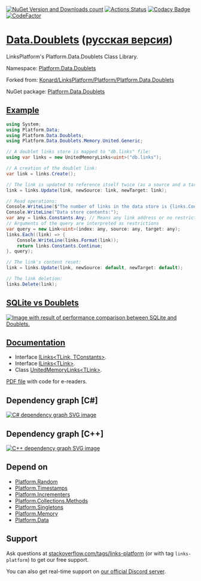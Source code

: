 [![NuGet Version and Downloads count](https://buildstats.info/nuget/Platform.Data.Doublets)](https://www.nuget.org/packages/Platform.Data.Doublets)
[![Actions Status](https://github.com/linksplatform/Data.Doublets/workflows/CD/badge.svg)](https://github.com/linksplatform/Data.Doublets/actions?workflow=CD)
[![Codacy Badge](https://api.codacy.com/project/badge/Grade/d92f59d08c604e95ba2469ee8e9d88c1)](https://app.codacy.com/gh/linksplatform/Data.Doublets?utm_source=github.com&utm_medium=referral&utm_content=linksplatform/Data.Doublets&utm_campaign=Badge_Grade_Settings)
[![CodeFactor](https://www.codefactor.io/repository/github/linksplatform/data.doublets/badge/master)](https://www.codefactor.io/repository/github/linksplatform/data.doublets/overview/master)

# [Data.Doublets](https://github.com/linksplatform/Data.Doublets) ([русская версия](README.ru.md))
LinksPlatform's Platform.Data.Doublets Class Library.

Namespace: [Platform.Data.Doublets](https://linksplatform.github.io/Data.Doublets/csharp/api/Platform.Data.Doublets.html)

Forked from: [Konard/LinksPlatform/Platform/Platform.Data.Doublets](https://github.com/Konard/LinksPlatform/tree/b0844d778ced60b22435e57342393031b26a2822/Platform/Platform.Data.Doublets)

NuGet package: [Platform.Data.Doublets](https://www.nuget.org/packages/Platform.Data.Doublets)

## [Example](https://github.com/linksplatform/Examples.Doublets.CRUD.DotNet)
```C#
using System;
using Platform.Data;
using Platform.Data.Doublets;
using Platform.Data.Doublets.Memory.United.Generic;

// A doublet links store is mapped to "db.links" file:
using var links = new UnitedMemoryLinks<uint>("db.links");

// A creation of the doublet link: 
var link = links.Create();

// The link is updated to reference itself twice (as a source and a target):
link = links.Update(link, newSource: link, newTarget: link);

// Read operations:
Console.WriteLine($"The number of links in the data store is {links.Count()}.");
Console.WriteLine("Data store contents:");
var any = links.Constants.Any; // Means any link address or no restriction on link address
// Arguments of the query are interpreted as restrictions
var query = new Link<uint>(index: any, source: any, target: any);
links.Each((link) => {
    Console.WriteLine(links.Format(link));
    return links.Constants.Continue;
}, query);

// The link's content reset:
link = links.Update(link, newSource: default, newTarget: default);

// The link deletion:
links.Delete(link);
```

## [SQLite vs Doublets](https://github.com/linksplatform/Comparisons.SQLiteVSDoublets)

[![Image with result of performance comparison between SQLite and Doublets.](https://raw.githubusercontent.com/linksplatform/Documentation/master/doc/Examples/sqlite_vs_doublets_performance.png "Result of performance comparison between SQLite and Doublets")](https://github.com/linksplatform/Comparisons.SQLiteVSDoublets)

## [Documentation](https://linksplatform.github.io/Data.Doublets)
*   Interface [ILinks\<TLink, TConstants\>](https://linksplatform.github.io/Data/csharp/api/Platform.Data.ILinks-2.html).
*   Interface [ILinks\<TLink\>](https://linksplatform.github.io/Data.Doublets/csharp/api/Platform.Data.Doublets.ILinks-1.html).
*   Class [UnitedMemoryLinks\<TLink\>](https://linksplatform.github.io/Data.Doublets/csharp/api/Platform.Data.Doublets.Memory.United.Generic.UnitedMemoryLinks-1.html).

[PDF file](https://linksplatform.github.io/Data.Doublets/csharp/Platform.Data.Doublets.pdf) with code for e-readers.

## Dependency graph [C#]
[![C# dependency graph SVG image](https://raw.github.com/linksplatform/Documentation/master/doc/Dependencies/Platform.Data.Doublets.svg?sanitize=true)](https://raw.githubusercontent.com/linksplatform/Documentation/master/doc/Dependencies/Platform.Data.Doublets.svg?sanitize=true)

## Dependency graph [C++]
[![C++ dependency graph SVG image](https://raw.github.com/linksplatform/Documentation/master/doc/Dependencies/Platform.Data.Doublets.cpp.svg?sanitize=true)](https://raw.githubusercontent.com/linksplatform/Documentation/master/doc/Dependencies/Platform.Data.Doublets.cpp.svg?sanitize=true)

## Depend on
*   [Platform.Random](https://github.com/linksplatform/Random)
*   [Platform.Timestamps](https://github.com/linksplatform/Timestamps)
*   [Platform.Incrementers](https://github.com/linksplatform/Incrementers)
*   [Platform.Collections.Methods](https://github.com/linksplatform/Collections.Methods)
*   [Platform.Singletons](https://github.com/linksplatform/Singletons)
*   [Platform.Memory](https://github.com/linksplatform/Memory)
*   [Platform.Data](https://github.com/linksplatform/Data)

## Support

Ask questions at [stackoverflow.com/tags/links-platform](https://stackoverflow.com/tags/links-platform) (or with tag `links-platform`) to get our free support.

You can also get real-time support on [our official Discord server](https://discord.gg/eEXJyjWv5e).
